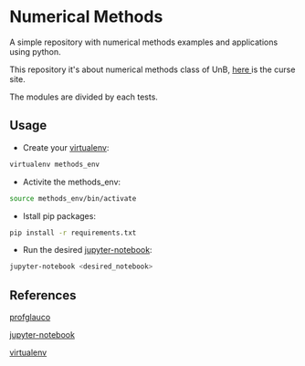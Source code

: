 # Numerical Methods

A simple repository with numerical methods examples and applications using python.

This repository it's about numerical methods class of UnB, [here ](https://sites.google.com/view/profglauco/m%C3%A9todos-num%C3%A9ricos?authuser=0) is the curse site.

The modules are divided by each tests.

## Usage

* Create your [virtualenv](https://virtualenv.pypa.io/en/stable/userguide/#usage):

```sh
virtualenv methods_env
```

* Activite the methods_env:

```sh
source methods_env/bin/activate
```

* Istall pip packages:

```sh
pip install -r requirements.txt
```

* Run the desired [jupyter-notebook](http://jupyter.org/):

```sh
jupyter-notebook <desired_notebook>
```

## References

[profglauco](https://sites.google.com/view/profglauco/m%C3%A9todos-num%C3%A9ricos?authuser=0)

[jupyter-notebook](http://jupyter.org/)

[virtualenv](https://virtualenv.pypa.io/en/stable/userguide/#usage)
